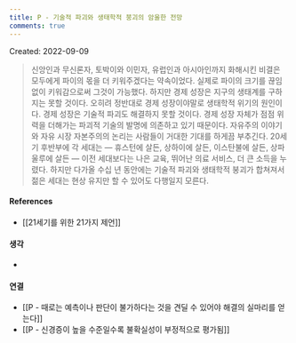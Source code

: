 ```yaml
---
title: P - 기술적 파괴와 생태학적 붕괴의 암울한 전망
comments: true
---
```


Created: 2022-09-09

>신앙인과 무신론자, 토박이와 이민자, 유럽인과 아시아인까지 화해시킨 비결은 모두에게 파이의 몫을 더 키워주겠다는 약속이었다. 실제로 파이의 크기를 끊임없이 키워감으로써 그것이 가능했다. 하지만 경제 성장은 지구의 생태계를 구하지는 못할 것이다. 오히려 정반대로 경제 성장이야말로 생태학적 위기의 원인이다. 경제 성장은 기술적 파괴도 해결하지 못할 것이다. 경제 성장 자체가 점점 위력을 더해가는 파괴적 기술의 발명에 의존하고 있기 때문이다. 자유주의 이야기와 자유 시장 자본주의의 논리는 사람들이 거대한 기대를 하게끔 부추긴다. 20세기 후반부에 각 세대는 — 휴스턴에 살든, 상하이에 살든, 이스탄불에 살든, 상파울루에 살든 — 이전 세대보다는 나은 교육, 뛰어난 의료 서비스, 더 큰 소득을 누렸다. 하지만 다가올 수십 년 동안에는 기술적 파괴와 생태학적 붕괴가 합쳐져서 젊은 세대는 현상 유지만 할 수 있어도 다행일지 모른다. 

#### References
- [[21세기를 위한 21가지 제언]]

#### 생각
- 

#### 연결
- [[P - 때로는 예측이나 판단이 불가하다는 것을 견딜 수 있어야 해결의 실마리를 얻는다]]
- [[P - 신경증이 높을 수준일수록 불확실성이 부정적으로 평가됨]]